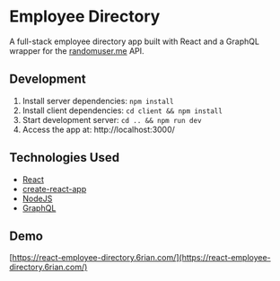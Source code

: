 # Employee Directory

A full-stack employee directory app built with React and a GraphQL wrapper for the [randomuser.me](https://randomuser.me/) API.

## Development

1. Install server dependencies:
`npm install`
1. Install client dependencies:
`cd client && npm install`
1. Start development server:
`cd .. && npm run dev`
1. Access the app at:
http://localhost:3000/

## Technologies Used

* [React](https://reactjs.org/)
* [create-react-app](https://github.com/facebook/create-react-app)
* [NodeJS](https://nodejs.org/en/)
* [GraphQL](https://graphql.org/)

## Demo

[https://react-employee-directory.6rian.com/](https://react-employee-directory.6rian.com/)
